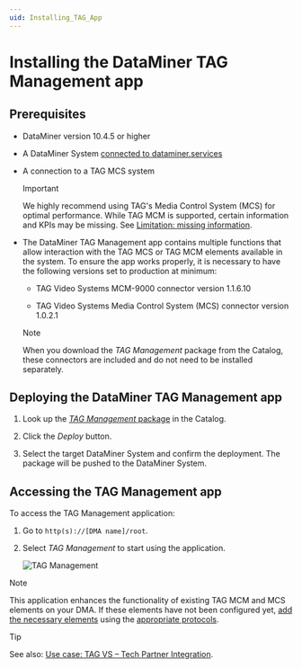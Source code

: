 ```yaml
---
uid: Installing_TAG_App
---
```


# Installing the DataMiner TAG Management app

## Prerequisites

- DataMiner version 10.4.5 or higher

- A DataMiner System [connected to dataminer.services](xref:Connecting_your_DataMiner_System_to_the_cloud)

- A connection to a TAG MCS system

  > [!IMPORTANT]
  > We highly recommend using TAG's Media Control System (MCS) for optimal performance. While TAG MCM is supported, certain information and KPIs may be missing.  See [Limitation: missing information](xref:How_to_TAG_App#limitation-missing-information).

- The DataMiner TAG Management app contains multiple functions that allow interaction with the TAG MCS or TAG MCM elements available in the system. To ensure the app works properly, it is necessary to have the following versions set to production at minimum:

  - TAG Video Systems MCM-9000 connector version 1.1.6.10

  - TAG Video Systems Media Control System (MCS) connector version 1.0.2.1

  > [!NOTE]
  > When you download the *TAG Management* package from the Catalog, these connectors are included and do not need to be installed separately.

## Deploying the DataMiner TAG Management app

1. Look up the [*TAG Management* package](https://catalog.dataminer.services/details/package/6076) in the Catalog.

1. Click the *Deploy* button.

1. Select the target DataMiner System and confirm the deployment. The package will be pushed to the DataMiner System.

## Accessing the TAG Management app

To access the TAG Management application:

1. Go to `http(s)://[DMA name]/root`.

1. Select *TAG Management* to start using the application.

   ![TAG Management](~/user-guide/images/TAG_application.png)

> [!NOTE]
> This application enhances the functionality of existing TAG MCM and MCS elements on your DMA. If these elements have not been configured yet, [add the necessary elements](xref:Adding_elements) using the [appropriate protocols](https://docs.dataminer.services/connector/doc/TAG_Video_Systems_MBC-7000.html).

> [!TIP]
> See also: [Use case: TAG VS – Tech Partner Integration](https://community.dataminer.services/use-case/tag-vs-tag-management-app).

